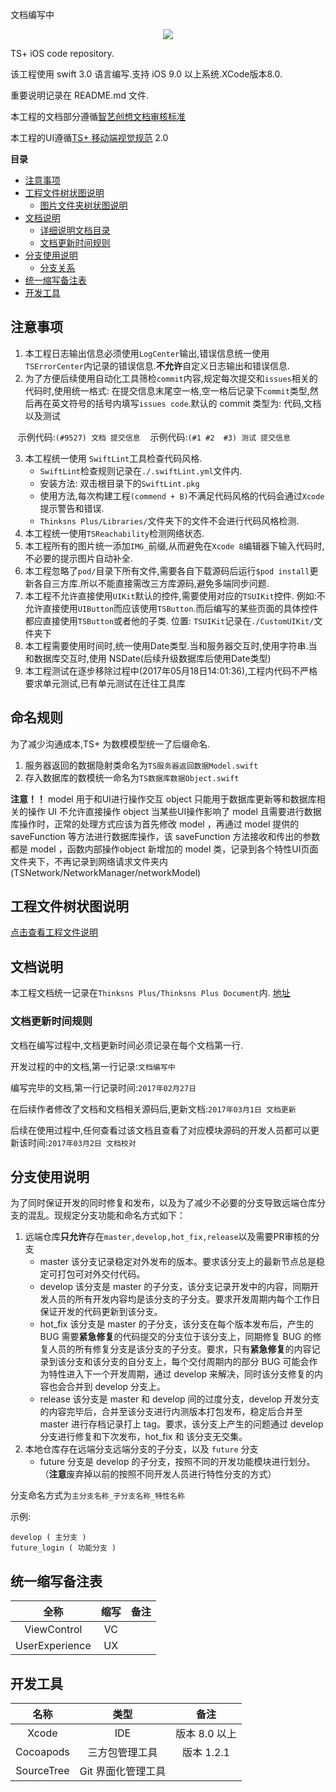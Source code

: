 文档编写中

<p align="center"><img src="http://oppt2zece.bkt.clouddn.com/plus.png"></p>

TS+ iOS code repository.

该工程使用 swift 3.0 语言编写.支持 iOS 9.0 以上系统.XCode版本8.0.

重要说明记录在 README.md 文件.

本工程的文档部分遵循[智艺创想文档审核标准](https://github.com/zhiyicx/mobile-devices-code-style-guide/wiki/智艺创想文档审核标准)

本工程的UI遵循[TS+ 移动端视觉规范](https://github.com/zhiyicx/thinksns-plus-document/tree/master/document/TS%2B%E8%A7%86%E8%A7%89%E8%A7%84%E8%8C%83%202.0) 2.0

**目录**

* [注意事项](#注意事项)
* [工程文件树状图说明](#工程文件树状图说明)
    * [图片文件夹树状图说明](#图片文件夹树状图说明)
* [文档说明](#文档说明)
    * [详细说明文档目录](https://github.com/slimkit/thinksns-plus-guide/tree/master/%E6%8A%80%E6%9C%AF%E6%96%87%E6%A1%A3/iOS%E7%AB%AF/Thinksns%20Plus%20Document)
    * [文档更新时间规则](#文档更新时间规则)
* [分支使用说明](#分支使用说明)
    * [分支关系](#分支关系)
* [统一缩写备注表](#统一缩写备注表)
* [开发工具](#开发工具)

## 注意事项

1. 本工程日志输出信息必须使用`LogCenter`输出,错误信息统一使用`TSErrorCenter`内记录的错误信息.**不允许**自定义日志输出和错误信息.
2. 为了方便后续使用自动化工具筛检`commit`内容,规定每次提交和`issues`相关的代码时,使用统一格式: 在提交信息末尾空一格,空一格后记录下`commit`类型,然后再在英文符号的括号内填写`issues code`.默认的 commit 类型为: 代码,文档以及测试

    示例代码:```(#9527) 文档 提交信息```
    示例代码:```(#1 #2  #3) 测试 提交信息```
 
3. 本工程统一使用 `SwiftLint`工具检查代码风格.
    * `SwiftLint`检查规则记录在`./.swiftLint.yml`文件内.
    * 安装方法: 双击根目录下的`SwiftLint.pkg`
    * 使用方法,每次构建工程`(commend + B)`不满足代码风格的代码会通过`Xcode`提示警告和错误.
    * `Thinksns Plus/Libraries/`文件夹下的文件不会进行代码风格检测.
4. 本工程统一使用`TSReachability`检测网络状态.
5. 本工程所有的图片统一添加`IMG_`前缀,从而避免在`Xcode 8`编辑器下输入代码时,不必要的提示图片自动补全.
6. 本工程忽略了`pod/`目录下所有文件,需要各自下载源码后运行`$pod install`更新各自三方库.所以不能直接需改三方库源码,避免多端同步问题.
7. 本工程不允许直接使用`UIKit`默认的控件,需要使用对应的`TSUIKit`控件.
    例如:不允许直接使用`UIButton`而应该使用`TSButton`.而后编写的某些页面的具体控件都应直接使用`TSButton`或者他的子类.
    位置: `TSUIKit`记录在`./CustomUIKit/`文件夹下
8. 本工程需要使用时间时,统一使用Date类型.当和服务器交互时,使用字符串.当和数据库交互时,使用 NSDate(后续升级数据库后使用Date类型)
9. 本工程测试在逐步移除过程中(2017年05月18日14:01:36),工程内代码不严格要求单元测试,已有单元测试在迁往工具库

## 命名规则

为了减少沟通成本,TS+ 为数模模型统一了后缀命名.

1. 服务器返回的数据隐射类命名为`TS服务器返回数据Model.swift`
2. 存入数据库的数模统一命名为`TS数据库数据Object.swift`

**注意！！**
model 用于和UI进行操作交互
object 只能用于数据库更新等和数据库相关的操作
UI 不允许直接操作 object
当某些UI操作影响了 model 且需要进行数据库操作时，正常的处理方式应该为首先修改 model ，再通过 model 提供的 saveFunction 等方法进行数据库操作，该 saveFunction 方法接收和传出的参数都是 model ，函数内部操作object
新增加的 model 类，记录到各个特性UI页面文件夹下，不再记录到网络请求文件夹内(TSNetwork/NetworkManager/networkModel)

## 工程文件树状图说明

[点击查看工程文件说明](./Thinksns%20Plus%20Document/工程文件结构说明.md)

## 文档说明

本工程文档统一记录在`Thinksns Plus/Thinksns Plus Document`内. [地址](./Thinksns%20Plus%20Document)

### 文档更新时间规则

文档在编写过程中,文档更新时间必须记录在每个文档第一行.

开发过程的中的文档,第一行记录:`文档编写中`

编写完毕的文档,第一行记录时间:`2017年02月27日`

在后续作者修改了文档和文档相关源码后,更新文档:`2017年03月1日 文档更新`

后续在使用过程中,任何查看过该文档且查看了对应模块源码的开发人员都可以更新该时间:`2017年03月2日 文档校对`

## 分支使用说明

为了同时保证开发的同时修复和发布，以及为了减少不必要的分支导致远端仓库分支的混乱。现规定分支功能和命名方式如下：

1. 远端仓库**只允许**存在`master,develop,hot_fix,release`以及需要PR审核的分支
    * master 该分支记录稳定对外发布的版本。要求该分支上的最新节点总是稳定可打包可对外交付代码。
    * develop 该分支是 master 的子分支，该分支记录开发中的内容，同期开发人员的所有开发内容均是该分支的子分支。要求开发周期内每个工作日保证开发的代码更新到该分支。
    * hot_fix 该分支是 master 的子分支，该分支在每个版本发布后，产生的 BUG 需要**紧急修复**的代码提交的分支位于该分支上，同期修复 BUG 的修复人员的所有修复分支是该分支的子分支。要求，只有**紧急修复**的内容记录到该分支和该分支的自分支上，每个交付周期内的部分 BUG 可能会作为特性进入下一个开发周期，通过 develop 来解决，同时该分支修复的内容也会合并到 develop 分支上。
    * release 该分支是 master 和 develop 间的过度分支，develop 开发分支的内容完毕后，合并至该分支进行内测版本打包发布，稳定后合并至 master 进行存档记录打上 tag。要求，该分支上产生的问题通过 develop 分支进行修复和下次发布，hot_fix 和 该分支无交集。
2. 本地仓库存在远端分支远端分支的子分支，以及 `future` 分支
    * future 分支是 develop 的子分支，按照不同的开发功能模块进行划分。（**注意**废弃掉以前的按照不同开发人员进行特性分支的方式）

分支命名方式为`主分支名称_子分支名称_特性名称`

示例:

```shell
develop ( 主分支 )
future_login ( 功能分支 )

```

## 统一缩写备注表

| 全称 | 缩写 | 备注 |
|:----:|:----:|:----:|
| ViewControl | VC |  |
| UserExperience | UX |  |

##  开发工具

| 名称 | 类型 | 备注 |
|:----:|:----:|:----:|
| Xcode | IDE | 版本 8.0 以上 |
| Cocoapods | 三方包管理工具 | 版本 1.2.1 |
| SourceTree | Git 界面化管理工具 |  |

